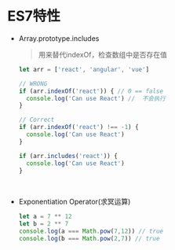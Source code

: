 # ES7特性

- Array.prototype.includes

  > 用来替代indexOf，检查数组中是否存在值

  ```javascript
  let arr = ['react', 'angular', 'vue']

  // WRONG
  if (arr.indexOf('react')) { // 0 == false
    console.log('Can use React') //  不会执行
  }

  // Correct
  if (arr.indexOf('react') !== -1) {
    console.log('Can use React')
  }

  if (arr.includes('react')) {
    console.log('Can use React')
  }
  ```

  ​

- Exponentiation Operator(求冥运算)

  ```javascript
  let a = 7 ** 12
  let b = 2 ** 7
  console.log(a === Math.pow(7,12)) // true
  console.log(b === Math.pow(2,7)) // true
  ```

​